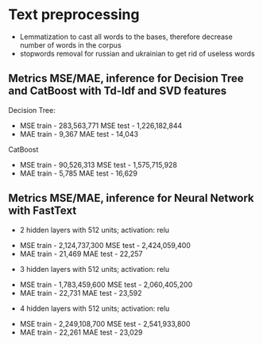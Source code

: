 # Text preprocessing
- Lemmatization to cast all words to the bases, therefore decrease number of words in the corpus
- stopwords removal for russian and ukrainian to get rid of useless words 

## Metrics MSE/MAE, inference for Decision Tree and CatBoost with Td-Idf and SVD features 
Decision Tree:
- MSE train - 283,563,771     MSE test - 1,226,182,844
- MAE train - 9,367      	  MAE test - 14,043

CatBoost 
- MSE train - 90,526,313   	  MSE test - 1,575,715,928
- MAE train - 5,785 		  MAE test - 16,629

## Metrics MSE/MAE, inference for Neural Network with FastText

 * 2 hidden layers with 512 units; activation: relu
 - MSE train - 2,124,737,300  MSE test - 2,424,059,400
 - MAE train - 21,469		  MAE test - 22,257

 * 3 hidden layers with 512 units; activation: relu
 - MSE train - 1,783,459,600  MSE test - 2,060,405,200
 - MAE train - 22,731 		  MAE test - 23,592

 * 4 hidden layers with 512 units; activation: relu
 - MSE train - 2,249,108,700  MSE test - 2,541,933,800
 - MAE train - 22,261		  MAE test - 23,029

